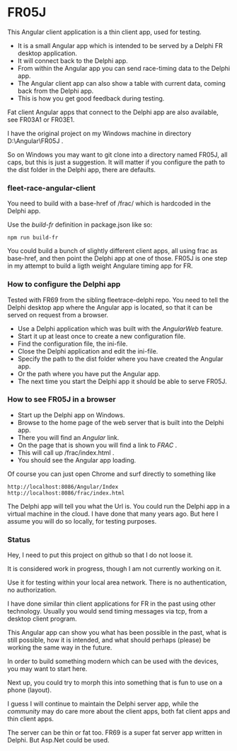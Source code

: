 # FR05J

This Angular client application is a thin client app, used for testing.

- It is a small Angular app which is intended to be served by a Delphi FR desktop application.
- It will connect back to the Delphi app.
- From within the Angular app you can send race-timing data to the Delphi app.
- The Angular client app can also show a table with current data, coming back from the Delphi app.
- This is how you get good feedback during testing.

Fat client Angular apps that connect to the Delphi app are also available, see FR03A1 or FR03E1.

I have the original project on my Windows machine in directory D:\Angular\FR05J .

So on Windows you may want to git clone into a directory named FR05J, all caps, but this is just a suggestion.
It will matter if you configure the path to the dist folder in the Delphi app, there are defaults.

### fleet-race-angular-client

You need to build with a base-href of /frac/ which is hardcoded in the Delphi app.

Use the *build-fr* definition in package.json like so:
```
npm run build-fr
```

You could build a bunch of slightly different client apps, all using frac as base-href, and then point the Delphi app at one of those.
FR05J is one step in my attempt to build a ligth weight Angulare timing app for FR.

### How to configure the Delphi app

Tested with FR69 from the sibling fleetrace-delphi repo.
You need to tell the Delphi desktop app where the Angular app is located, so that it can be served on request from a browser.

- Use a Delphi application which was built with the *AngularWeb* feature.
- Start it up at least once to create a new configuration file.
- Find the configuration file, the ini-file.
- Close the Delphi application and edit the ini-file.
- Specify the path to the dist folder where you have created the Angular app.
- Or the path where you have put the Angular app.
- The next time you start the Delphi app it should be able to serve FR05J.

### How to see FR05J in a browser

- Start up the Delphi app on Windows.
- Browse to the home page of the web server that is built into the Delphi app.
- There you will find an *Angular* link.
- On the page that is shown you will find a link to *FRAC* .
- This will call up /frac/index.html .
- You should see the Angular app loading.

Of course you can just open Chrome and surf directly to something like

```
http://localhost:8086/Angular/Index
http://localhost:8086/frac/index.html
```

The Delphi app will tell you what the Url is.
You could run the Delphi app in a virtual machine in the cloud.
I have done that many years ago.
But here I assume you will do so locally, for testing purposes.

### Status

Hey, I need to put this project on github so that I do not loose it.

It is considered work in progress, though I am not currently working on it.

Use it for testing within your local area network. There is no authentication, no authorization.

I have done similar thin client applications for FR in the past using other technology.
Usually you would send timing messages via tcp, from a desktop client program.

This Angular app can show you what has been possible in the past,
what is still possible,
how it is intended,
and what should perhaps (please) be working the same way in the future. 

In order to build something modern which can be used with the devices,
you may want to start here.

Next up, you could try to morph this into something that is fun to use on a phone (layout).

I guess I will continue to maintain the Delphi server app, while the *community* may do care more about the client apps,
both fat client apps and thin client apps.

The server can be thin or fat too. FR69 is a super fat server app written in Delphi.
But Asp.Net could be used.